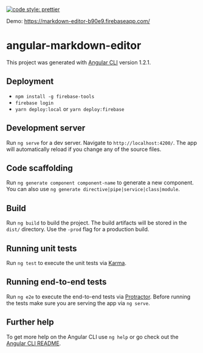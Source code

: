 [![code style: prettier](https://img.shields.io/badge/code_style-prettier-ff69b4.svg?style=flat-square)](https://github.com/prettier/prettier)

Demo: https://markdown-editor-b90e9.firebaseapp.com/

# angular-markdown-editor

This project was generated with [Angular CLI](https://github.com/angular/angular-cli) version 1.2.1.

## Deployment

- `npm install -g firebase-tools`
- `firebase login`
- `yarn deploy:local` or `yarn deploy:firebase`

## Development server

Run `ng serve` for a dev server. Navigate to `http://localhost:4200/`. The app will automatically reload if you change any of the source files.

## Code scaffolding

Run `ng generate component component-name` to generate a new component. You can also use `ng generate directive|pipe|service|class|module`.

## Build

Run `ng build` to build the project. The build artifacts will be stored in the `dist/` directory. Use the `-prod` flag for a production build.

## Running unit tests

Run `ng test` to execute the unit tests via [Karma](https://karma-runner.github.io).

## Running end-to-end tests

Run `ng e2e` to execute the end-to-end tests via [Protractor](http://www.protractortest.org/).
Before running the tests make sure you are serving the app via `ng serve`.

## Further help

To get more help on the Angular CLI use `ng help` or go check out the [Angular CLI README](https://github.com/angular/angular-cli/blob/master/README.md).
